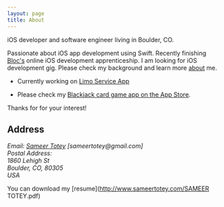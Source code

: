 ```yaml
---
layout: page
title: About
---
```


<p class="message">
  iOS developer and software engineer living in Boulder, CO.
</p>

Passionate about iOS app development using Swift.  Recently finishing [Bloc's](https://www.bloc.io) online iOS development apprenticeship. I am looking for iOS development gig. Please check my background and learn more [about](http://www.sameertotey.com/about) me.

- Currently working on [Limo Service App](http://www.sameertotey.com/LimoService)

- Please check my [Blackjack card game app on the App Store](http://www.sameertotey.com/BlackJack).


<p class="message">
  Thanks for for your interest!
</p>

## Address
<address>
Email: <a href="mailto:sameertotey@gmail.com">Sameer Totey</a> [sameertotey@gmail.com]<br> 
Postal Address:<br>
1860 Lehigh St<br>
Boulder, CO, 80305<br>
USA
</address>

You can download my [resume](http://www.sameertotey.com/SAMEER TOTEY.pdf)



